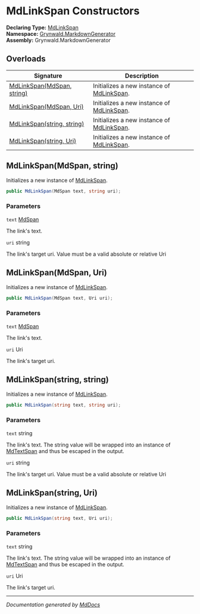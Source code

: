 ﻿<!--  
  <auto-generated>   
    The contents of this file were generated by a tool.  
    Changes to this file may be list if the file is regenerated  
  </auto-generated>   
-->

# MdLinkSpan Constructors

**Declaring Type:** [MdLinkSpan](../index.md)  
**Namespace:** [Grynwald.MarkdownGenerator](../../index.md)  
**Assembly:** Grynwald.MarkdownGenerator

## Overloads

| Signature                                              | Description                                              |
| ------------------------------------------------------ | -------------------------------------------------------- |
| [MdLinkSpan(MdSpan, string)](#mdlinkspanmdspan-string) | Initializes a new instance of [MdLinkSpan](../index.md). |
| [MdLinkSpan(MdSpan, Uri)](#mdlinkspanmdspan-uri)       | Initializes a new instance of [MdLinkSpan](../index.md). |
| [MdLinkSpan(string, string)](#mdlinkspanstring-string) | Initializes a new instance of [MdLinkSpan](../index.md). |
| [MdLinkSpan(string, Uri)](#mdlinkspanstring-uri)       | Initializes a new instance of [MdLinkSpan](../index.md). |

## MdLinkSpan(MdSpan, string)

Initializes a new instance of [MdLinkSpan](../index.md).

```csharp
public MdLinkSpan(MdSpan text, string uri);
```

### Parameters

`text`  [MdSpan](../../MdSpan/index.md)

The link's text.

`uri`  string

The link's target uri. Value must be a valid absolute or relative Uri

## MdLinkSpan(MdSpan, Uri)

Initializes a new instance of [MdLinkSpan](../index.md).

```csharp
public MdLinkSpan(MdSpan text, Uri uri);
```

### Parameters

`text`  [MdSpan](../../MdSpan/index.md)

The link's text.

`uri`  Uri

The link's target uri.

## MdLinkSpan(string, string)

Initializes a new instance of [MdLinkSpan](../index.md).

```csharp
public MdLinkSpan(string text, string uri);
```

### Parameters

`text`  string

The link's text. The string value will be wrapped into an instance of [MdTextSpan](../../MdTextSpan/index.md) and thus be escaped in the output.

`uri`  string

The link's target uri. Value must be a valid absolute or relative Uri

## MdLinkSpan(string, Uri)

Initializes a new instance of [MdLinkSpan](../index.md).

```csharp
public MdLinkSpan(string text, Uri uri);
```

### Parameters

`text`  string

The link's text. The string value will be wrapped into an instance of [MdTextSpan](../../MdTextSpan/index.md) and thus be escaped in the output.

`uri`  Uri

The link's target uri.

___

*Documentation generated by [MdDocs](https://github.com/ap0llo/mddocs)*
